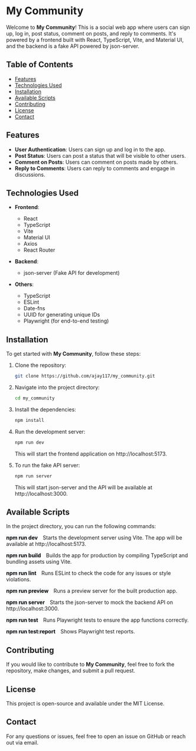 # My Community

Welcome to **My Community**! This is a social web app where users can sign up, log in, post status, comment on posts, and reply to comments. It's powered by a frontend built with React, TypeScript, Vite, and Material UI, and the backend is a fake API powered by json-server.

## Table of Contents

- [Features](#features)
- [Technologies Used](#technologies-used)
- [Installation](#installation)
- [Available Scripts](#available-script)
- [Contributing](#contributing)
- [License](#license)
- [Contact](#contact)

## Features

- **User Authentication**: Users can sign up and log in to the app.
- **Post Status**: Users can post a status that will be visible to other users.
- **Comment on Posts**: Users can comment on posts made by others.
- **Reply to Comments**: Users can reply to comments and engage in discussions.

## Technologies Used

- **Frontend**:

  - React
  - TypeScript
  - Vite
  - Material UI
  - Axios
  - React Router

- **Backend**:

  - json-server (Fake API for development)

- **Others**:
  - TypeScript
  - ESLint
  - Date-fns
  - UUID for generating unique IDs
  - Playwright (for end-to-end testing)

## Installation

To get started with **My Community**, follow these steps:

1. Clone the repository:

   ```bash
   git clone https://github.com/ajay117/my_community.git

   ```

2. Navigate into the project directory:

   ```bash
   cd my_community

   ```

3. Install the dependencies:

   ```bash
   npm install

   ```

4. Run the development server:

   ```bash
   npm run dev
   ```

   This will start the frontend application on http://localhost:5173.

5. To run the fake API server:

   ```bash
   npm run server
   ```

   This will start json-server and the API will be available at http://localhost:3000.

## Available Scripts

In the project directory, you can run the following commands:

<mark style="background-color: #f6f8fa;margin-right: 10px;">**npm run dev**</mark>
Starts the development server using Vite. The app will be available at http://localhost:5173.

<mark style="background-color: #f6f8fa;margin-right: 10px;">**npm run build**</mark>
Builds the app for production by compiling TypeScript and bundling assets using Vite.

<mark style="background-color: #f6f8fa;margin-right: 10px;">**npm run lint**</mark>
Runs ESLint to check the code for any issues or style violations.

<mark style="background-color: #f6f8fa;margin-right: 10px;">**npm run preview**</mark>
Runs a preview server for the built production app.

<mark style="background-color: #f6f8fa;margin-right: 10px;">**npm run server**</mark>
Starts the json-server to mock the backend API on http://localhost:3000.

<mark style="background-color: #f6f8fa;margin-right: 10px;">**npm run test**</mark>
Runs Playwright tests to ensure the app functions correctly.

<mark style="background-color: #f6f8fa;margin-right: 10px;">**npm run test:report**</mark>
Shows Playwright test reports.

## Contributing

If you would like to contribute to **My Community**, feel free to fork the repository, make changes, and submit a pull request.

## License

This project is open-source and available under the MIT License.

## Contact

For any questions or issues, feel free to open an issue on GitHub or reach out via email.
